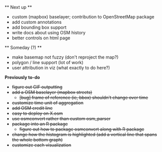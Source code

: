 ** Next up **
 * custom (mapbox) baselayer; contribution to OpenStreetMap package
 * add custom annotations 
 * add bounding box support
 * write docs about using OSM history
 * better controls on html page
 
** Someday (?) ** 
 * make basemap not fuzzy (don't reproject the map?)
 * polygon / line support (lot of work)
 * user attribution in viz (what exactly to do here?)

**Previously to-do**
 * ~~figure out GIF outputting~~
 * ~~add a OSM baselayer (mapbox streets)~~
    * ~~[bug] frame of reference (ie, bbox) shouldn't change over time~~
 * ~~customize time unit of aggregation~~
 * ~~add OSM credit line~~
 * ~~easy to deploy on X.osm~~
 * ~~use osmconvert rather than custom osm_parser~~
 * ~~package into an R package~~
   * ~~figure out how to package osmconvert along with R package~~
 * ~~change how the histogram is highlighted (add a vertical line that spans the whole bottom graph)~~
 * ~~customize each visualization~~

